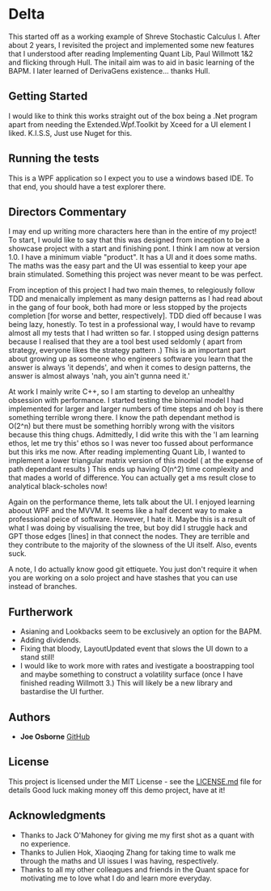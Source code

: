 # Delta

This started off as a working example of Shreve Stochastic Calculus I. After about 2 years, I revisited the project and implemented some new features that I understood after reading Implementing Quant Lib, Paul Willmott 1&2 and flicking through Hull. The initail aim was to aid in basic learning of the BAPM. I later learned of DerivaGens existence... thanks Hull.

## Getting Started

I would like to think this works straight out of the box being a .Net program apart from needing the Extended.Wpf.Toolkit by Xceed for a UI element I liked. K.I.S.S, Just use Nuget for this.

## Running the tests

This is a WPF application so I expect you to use a windows based IDE. To that end, you should have a test explorer there.

## Directors Commentary

I may end up writing more characters here than in the entire of my project!
To start, I would like to say that this was designed from inception to be a showcase project with a start and finishing pont. I think I am now at version 1.0. I have a minimum viable "product". It has a UI and it does some maths. The maths was the easy part and the UI was essential to keep your ape brain stimulated. Something this project was never meant to be was perfect.

From inception of this project I had two main themes, to relegiously follow TDD and menaically implement as many design patterns as I had read about in the gang of four book, both had more or less stopped by the projects completion [for worse and better, respectively]. TDD died off because I was being lazy, honestly. To test in a professional way, I would have to revamp almost all my tests that I had written so far. I stopped using design patterns because I realised that they are a tool best used seldomly ( apart from strategy, everyone likes the strategy pattern .) This is an important part about growing up as someone who engineers software you learn that the answer is always 'it depends', and when it comes to design patterns, the answer is almost always 'nah, you ain't gunna need it.'

At work I mainly write C++, so I am starting to develop an unhealthy obsession with performance. I started testing the binomial model I had implemented for larger and larger numbers of time steps and oh boy is there something terrible wrong there. I know the path dependant method is O(2^n) but there must be something horribly wrong with the visitors because this thing chugs. Admittedly, I did write this with the 'I am learning ethos, let me try this' ethos so I was never too fussed about performance but this irks me now. After reading implementing Quant Lib, I wanted to implement a lower triangular matrix version of this model ( at the expense of path dependant results ) This ends up having O(n^2) time complexity and that mades a world of difference. You can actually get a ms result close to analytical black-scholes now!

Again on the performance theme, lets talk about the UI. I enjoyed learning aboout WPF and the MVVM. It seems like a half decent way to make a professional peice of software. However, I hate it. Maybe this is a result of what I was doing by visualising the tree, but boy did I struggle hack and GPT those edges [lines] in that connect the nodes. They are terrible and they contribute to the majority of the slowness of the UI itself. Also, events suck.

A note, I do actually know good git ettiquete. You just don't require it when you are working on a solo project and have stashes that you can use instead of branches.

## Furtherwork

- Asianing and Lookbacks seem to be exclusively an option for the BAPM.
- Adding dividends.
- Fixing that bloody, LayoutUpdated event that slows the UI down to a stand still!
- I would like to work more with rates and ivestigate a boostrapping tool and maybe something to construct a volatility surface (once I have finished reading Willmott 3.) This will likely be a new library and bastardise the UI further.

## Authors

* **Joe Osborne** [GitHub](https://github.com/JoesUsername98)

## License

This project is licensed under the MIT License - see the [LICENSE.md](LICENSE.md) file for details
Good luck making money off this demo project, have at it!

## Acknowledgments

* Thanks to Jack O'Mahoney for giving me my first shot as a quant with no experience.
* Thanks to Julien Hok, Xiaoqing Zhang for taking time to walk me through the maths and UI issues I was having, respectively.
* Thanks to all my other colleagues and friends in the Quant space for motivating me to love what I do and learn more everyday.
